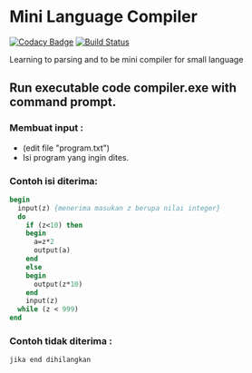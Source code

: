 # Mini Language Compiler

[![Codacy Badge](https://api.codacy.com/project/badge/Grade/1321d95bf070444cbad71c39cb2987df)](https://app.codacy.com/app/berviantoleo/Mini-Language-Compiler?utm_source=github.com&utm_medium=referral&utm_content=berv-uni-project/Mini-Language-Compiler&utm_campaign=Badge_Grade_Settings)
[![Build Status](https://travis-ci.org/berv-uni-project/Mini-Language-Compiler.svg?branch=master)](https://travis-ci.org/berv-uni-project/Mini-Language-Compiler)

Learning to parsing and to be mini compiler for small language

## Run executable code compiler.exe with command prompt.

### Membuat input :
  * (edit file "program.txt")
  * Isi program yang ingin dites.

### Contoh isi diterima:

```pascal
begin
  input(z) {menerima masukan z berupa nilai integer}
  do
    if (z<10) then
    begin
      a=z*2
      output(a)
    end
    else
    begin
      output(z*10)
    end
    input(z)
  while (z < 999)
end
```

### Contoh tidak diterima : 

    jika end dihilangkan
